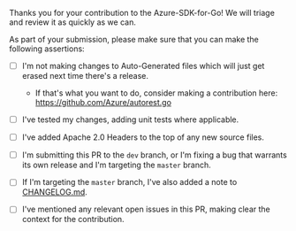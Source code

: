 Thanks you for your contribution to the Azure-SDK-for-Go! We will triage and review it as quickly as we can.

As part of your submission, please make sure that you can make the following assertions:

 - [ ] I'm not making changes to Auto-Generated files which will just get erased next time there's a release.
   - If that's what you want to do, consider making a contribution here: https://github.com/Azure/autorest.go
 - [ ] I've tested my changes, adding unit tests where applicable.
 - [ ] I've added Apache 2.0 Headers to the top of any new source files.
 - [ ] I'm submitting this PR to the `dev` branch, or I'm fixing a bug that warrants its own release and I'm targeting the `master` branch.
 - [ ] If I'm targeting the `master` branch, I've also added a note to [CHANGELOG.md](https://github.com/Azure/azure-sdk-for-go/blob/master/README.md).
 - [ ] I've mentioned any relevant open issues in this PR, making clear the context for the contribution.
 